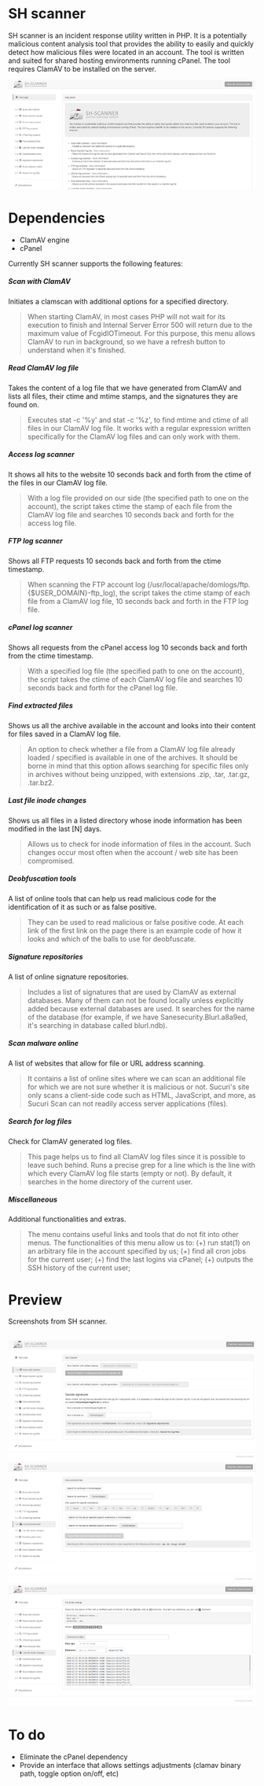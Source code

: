 # SH scanner
SH scanner is an incident response utility written in PHP. It is a potentially malicious content analysis tool that provides the ability to easily and quickly detect how malicious files were located in an account. The tool is written and suited for shared hosting environments running cPanel. The tool requires ClamAV to be installed on the server.

![Preview](https://raw.githubusercontent.com/Keeperr/SH-scanner/master/assets/preview.png)

# Dependencies

- ClamAV engine
- cPanel

Currently SH scanner supports the following features:

##### Scan with ClamAV
Initiates a clamscan with additional options for a specified directory.

> When starting ClamAV, in most cases PHP will not wait for its execution to finish and Internal Server Error 500 will return due to the maximum value of FcgidIOTimeout. For this purpose, this menu allows ClamAV to run in background, so we have a refresh button to understand when it's finished.

##### Read ClamAV log file
Takes the content of a log file that we have generated from ClamAV and lists all files, their ctime and mtime stamps, and the signatures they are found on.

> Executes stat -c '%y' and stat -c '%z', to find mtime and ctime of all files in our ClamAV log file. It works with a regular expression written specifically for the ClamAV log files and can only work with them.

##### Access log scanner
It shows all hits to the website 10 seconds back and forth from the ctime of the files in our ClamAV log file.

> With a log file provided on our side (the specified path to one on the account), the script takes ctime the stamp of each file from the ClamAV log file and searches 10 seconds back and forth for the access log file.

##### FTP log scanner
Shows all FTP requests 10 seconds back and forth from the ctime timestamp.

> When scanning the FTP account log (/usr/local/apache/domlogs/ftp.{$USER_DOMAIN}-ftp_log), the script takes the ctime stamp of each file from a ClamAV log file, 10 seconds back and forth in the FTP log file.

##### cPanel log scanner
Shows all requests from the cPanel access log 10 seconds back and forth from the ctime timestamp.

> With a specified log file (the specified path to one on the account), the script takes the ctime of each ClamAV log file and searches 10 seconds back and forth for the cPanel log file.

##### Find extracted files
Shows us all the archive available in the account and looks into their content for files saved in a ClamAV log file.

> An option to check whether a file from a ClamAV log file already loaded / specified is available in one of the archives. It should be borne in mind that this option allows searching for specific files only in archives without being unzipped, with extensions .zip, .tar, .tar.gz, .tar.bz2.

##### Last file inode changes
Shows us all files in a listed directory whose inode information has been modified in the last [N] days.

> Allows us to check for inode information of files in the account. Such changes occur most often when the account / web site has been compromised.

##### Deobfuscation tools
A list of online tools that can help us read malicious code for the identification of it as such or as false positive.

> They can be used to read malicious or false positive code. At each link of the first link on the page there is an example code of how it looks and which of the balls to use for deobfuscate.

##### Signature repositories
A list of online signature repositories.

> Includes a list of signatures that are used by ClamAV as external databases. Many of them can not be found locally unless explicitly added because external databases are used. It searches for the name of the database (for example, if we have Sanesecurity.Blurl.a8a9ed, it's searching in database called blurl.ndb).

##### Scan malware online
A list of websites that allow for file or URL address scanning.

> It contains a list of online sites where we can scan an additional file for which we are not sure whether it is malicious or not. Sucuri's site only scans a client-side code such as HTML, JavaScript, and more, as Sucuri Scan can not readily access server applications (files).

##### Search for log files
Check for ClamAV generated log files.

> This page helps us to find all ClamAV log files since it is possible to leave such behind. Runs a precise grep for a line which is the line with which every ClamAV log file starts (empty or not). By default, it searches in the home directory of the current user.

##### Miscellaneous
Additional functionalities and extras.

>The menu contains useful links and tools that do not fit into other menus. The functionalities of this menu allow us to:
> (+) run stat(1) on an arbitrary file in the account specified by us;
> (+) find all cron jobs for the current user;
> (+) find the last logins via cPanel;
> (+) outputs the SSH history of the current user;

# Preview
Screenshots from SH scanner.

![Scan with ClamAV](https://raw.githubusercontent.com/Keeperr/SH-scanner/master/assets/preview2.png)
![Find extracted files](https://raw.githubusercontent.com/Keeperr/SH-scanner/master/assets/preview3.png)
![Last file inode change](https://raw.githubusercontent.com/Keeperr/SH-scanner/master/assets/preview4.png)
---
# To do
- Eliminate the cPanel dependency
- Provide an interface that allows settings adjustments (clamav binary path, toggle option on/off, etc)
